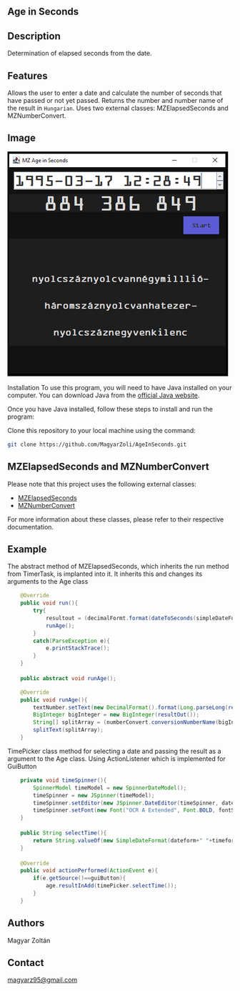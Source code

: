 ## Age in Seconds

## Description
Determination of elapsed seconds from the date.

## Features
Allows the user to enter a date and calculate the number of seconds that have passed or not yet passed.
Returns the number and number name of the result in `Hungarian`.
Uses two external classes: MZElapsedSeconds and MZNumberConvert.

## Image
![alt text](https://github.com/MagyarZoli/AgeInSeconds/blob/master/image/Image1.png)

Installation
To use this program, you will need to have Java installed on your computer. You can download Java from the [official Java website](https://www.java.com/en/download/).

Once you have Java installed, follow these steps to install and run the program:

Clone this repository to your local machine using the command:
```bash
git clone https://github.com/MagyarZoli/AgeInSeconds.git
```

## MZElapsedSeconds and MZNumberConvert
Please note that this project uses the following external classes:

- [MZElapsedSeconds](https://github.com/MagyarZoli/MZElapsedSeconds)
- [MZNumberConvert](https://github.com/MagyarZoli/MZNumberConvert)

For more information about these classes, please refer to their respective documentation.

## Example
The abstract method of MZElapsedSeconds,
which inherits the run method from TimerTask, is implanted into it.
It inherits this and changes its arguments to the Age class
```java
    @Override
    public void run(){
        try{
            resultout = (decimalFormt.format(dateToSeconds(simpleDateFormat.format(Calendar.getInstance().getTime()), simpleDateFormat)-dateToSeconds(resultin, simpleDateFormat)));
            runAge();
        }
        catch(ParseException e){
            e.printStackTrace();
        }
    }

    public abstract void runAge();
```
```java
    @Override
    public void runAge(){
        textNumber.setText(new DecimalFormat().format(Long.parseLong(resultOut())));
        BigInteger bigInteger = new BigInteger(resultOut());
        String[] splitArray = (numberConvert.conversionNumberName(bigInteger, "hu")).split("[.]");
        splitText(splitArray);
    }
```

TimePicker class method for selecting a date and passing the result as a argument to the Age class.
Using ActionListener which is implemented for GuiButton
```java
    private void timeSpinner(){
        SpinnerModel timeModel = new SpinnerDateModel();
        timeSpinner = new JSpinner(timeModel);
        timeSpinner.setEditor(new JSpinner.DateEditor(timeSpinner, dateform+" "+timeform));
        timeSpinner.setFont(new Font("OCR A Extended", Font.BOLD, fontSize));
    }

    public String selectTime(){
        return String.valueOf(new SimpleDateFormat(dateform+" "+timeform).format(timeSpinner.getModel().getValue()));
    }

    @Override
    public void actionPerformed(ActionEvent e){
        if(e.getSource()==guiButton){
            age.resultInAdd(timePicker.selectTime());
        }
    }
```

## Authors
Magyar Zoltán

## Contact
magyarz95@gmail.com
